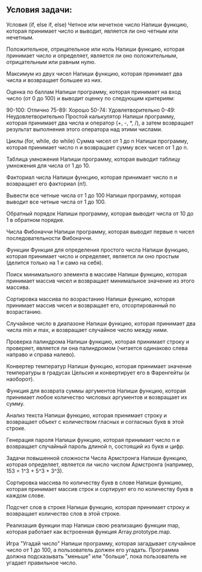 ## Условия задачи:

Условия (if, else if, else)
Четное или нечетное число
Напиши функцию, которая принимает число и выводит, является ли оно четным или нечетным.

Положительное, отрицательное или ноль
Напиши функцию, которая принимает число и определяет, является ли оно положительным, отрицательным или равным нулю.

Максимум из двух чисел
Напиши функцию, которая принимает два числа и возвращает большее из них.

Оценка по баллам
Напиши программу, которая принимает на вход число (от 0 до 100) и выводит оценку по следующим критериям:

90-100: Отлично
75-89: Хорошо
50-74: Удовлетворительно
0-49: Неудовлетворительно
Простой калькулятор
Напиши программу, которая принимает два числа и оператор (+, -, *, /), а затем возвращает результат выполнения этого оператора над этими числами.

Циклы (for, while, do while)
Сумма чисел от 1 до n
Напиши программу, которая принимает число n и возвращает сумму всех чисел от 1 до n.

Таблица умножения
Напиши программу, которая выводит таблицу умножения для числа от 1 до 10.

Факториал числа
Напиши функцию, которая принимает число n и возвращает его факториал (n!).

Вывести все четные числа от 1 до 100
Напиши программу, которая выводит все четные числа от 1 до 100.

Обратный порядок
Напиши программу, которая выводит числа от 10 до 1 в обратном порядке.

Числа Фибоначчи
Напиши программу, которая выводит первые n чисел последовательности Фибоначчи.

Функции
Функция для определения простого числа
Напиши функцию, которая принимает число и определяет, является ли оно простым (делится только на 1 и само на себя).

Поиск минимального элемента в массиве
Напиши функцию, которая принимает массив чисел и возвращает минимальное значение из этого массива.

Сортировка массива по возрастанию
Напиши функцию, которая принимает массив чисел и возвращает его, отсортированный по возрастанию.

Случайное число в диапазоне
Напиши функцию, которая принимает два числа min и max, и возвращает случайное число между ними.

Проверка палиндрома
Напиши функцию, которая принимает строку и проверяет, является ли она палиндромом (читается одинаково слева направо и справа налево).

Конвертер температур
Напиши функцию, которая принимает значение температуры в градусах Цельсия и конвертирует его в Фаренгейты (и наоборот).

Функция для возврата суммы аргументов
Напиши функцию, которая принимает любое количество числовых аргументов и возвращает их сумму.

Анализ текста
Напиши функцию, которая принимает строку и возвращает объект с количеством гласных и согласных букв в этой строке.

Генерация пароля
Напиши функцию, которая принимает число n и возвращает случайный пароль длиной n, состоящий из букв и цифр.

Задачи повышенной сложности
Числа Армстронга
Напиши функцию, которая определяет, является ли число числом Армстронга (например, 153 = 1^3 + 5^3 + 3^3).

Сортировка массива по количеству букв в слове
Напиши функцию, которая принимает массив строк и сортирует его по количеству букв в каждом слове.

Подсчет слов в строке
Напиши функцию, которая принимает строку и возвращает количество слов в этой строке.

Реализация функции map
Напиши свою реализацию функции map, которая работает как встроенная функция Array.prototype.map.

Игра "Угадай число"
Напиши программу, которая загадывает случайное число от 1 до 100, а пользователь должен его угадать. Программа должна подсказывать "меньше" или "больше", пока пользователь не угадает правильное число.